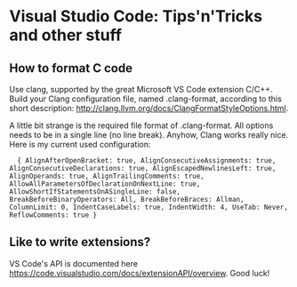 # Visual Studio Code: Tips'n'Tricks and other stuff

## How to format C code

Use clang, supported by the great Microsoft VS Code extension C/C++. Build your Clang configuration file, named .clang-format, according to this short description: http://clang.llvm.org/docs/ClangFormatStyleOptions.html.

A little bit strange is the required file format of .clang-format.
All options needs to be in a single line (no line break).
Anyhow, Clang works really nice. Here is my current used configuration:

      { AlignAfterOpenBracket: true, AlignConsecutiveAssignments: true, AlignConsecutiveDeclarations: true, AlignEscapedNewlinesLeft: true, AlignOperands: true, AlignTrailingComments: true, AllowAllParametersOfDeclarationOnNextLine: true, AllowShortIfStatementsOnASingleLine: false, BreakBeforeBinaryOperators: All, BreakBeforeBraces: Allman, ColumnLimit: 0, IndentCaseLabels: true, IndentWidth: 4, UseTab: Never, ReflowComments: true }

## Like to write extensions?

VS Code's API is documented here https://code.visualstudio.com/docs/extensionAPI/overview.
Good luck!

